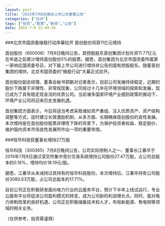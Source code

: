 ```yaml
---
layout: post
title: "2015年7月8日晚间上市公司重要公告"
categories: ["日评"]
tags: ["投资","股票","新闻","公告"]
date: 2015-7-8 22:44:55
---
```

###北京市国资委维稳行动序幕拉开 首创股份将获11亿元增持

首创股份（600008）7月8日晚间公告，其控股股东首创集团计划斥资11.77亿元在年底之前累计增持首创股份5%的股票。据悉，首创集团为北京市国资委所属第一家响应国资委号召，对下属上市公司进行增持并公告的国有控股股东。随着首创集团的增持，北京市国资委的“维稳行动”大幕正式拉开。

首创股份副总经理、董事会秘书郭鹏对记者表示，目前公司发展持续稳定，近期的股价下跌属于非理性、非常规现象，公司经过十几年在环境领域的探索和发展，现已成为了具有稳定现金流的优质公司。当前诸多国家环境产业细则政策的推动下，环境产业公司将迎来历史发展机遇。

首创集团方面表示，今后将适当考虑采取诸如资产重组、注入优质资产、资产结构调整等方式，适时建立长效激励机制，从多方面、长期确保首创股份的良性发展。本次增持是在首创股份股票非理性下跌的背景下，为保护投资者权益、稳定股价、维护国内资本市场良性发展所作出一项的重要举措。

###恒华科技获董事长增持27万股

恒华科技（300365）7月8日晚间公告，公司实际控制人之一、董事长江春华于2015年7月8日通过深交所集中竞价交易系统增持公司股份27.47万股，占公司总股本的0.16%，增持均价18.19元/股。

据悉，江春华从未减持过其持有的恒华科技股份。本次增持后，江春华持有公司股份3080.63万股，占公司总股本的17.71%。

目前公司正在积极研发面向电力行业的云服务平台，预计下半年上线试运行，专业云服务平台将促进公司盈利模式的转变，成为公司新的利润增长点。同时，面对电力体制改革的良好机遇，公司正在积极储备技术和人才，布局新能源、售电侧等领域的相关业务。

（仅供参考，投资需谨慎）
